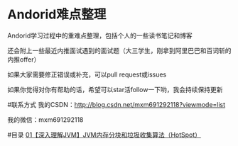 # Andorid难点整理
Andorid学习过程中的重难点整理，包括个人的一些读书笔记和博客

还会附上一些最近内推面试遇到的面试题（大三学生，刚拿到阿里巴巴和百词斩的内推offer）

如果大家需要修正错误或补充，可以pull request或issues

如果你觉得对你有帮助的话，希望可以star活follow一下哟，我会持续保持更新


#联系方式
我的CSDN：http://blog.csdn.net/mxm691292118?viewmode=list

我的微信：mxm691292118


#目录
[01【深入理解JVM】JVM内存分块和垃圾收集算法（HotSpot）](https://github.com/miomin/AndroidDifficulty/blob/master/%E3%80%90%E7%90%86%E8%A7%A3JVM%E3%80%91JVM%E5%86%85%E5%AD%98%E5%88%86%E5%9D%97%E5%92%8C%E5%9E%83%E5%9C%BE%E6%94%B6%E9%9B%86%E7%AE%97%E6%B3%95%EF%BC%88HotSpot%EF%BC%89.md)

